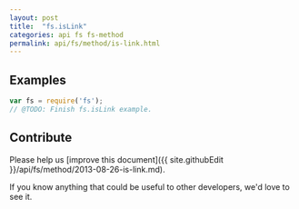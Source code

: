 ```yaml
---
layout: post
title:  "fs.isLink"
categories: api fs fs-method
permalink: api/fs/method/is-link.html
---
```


## Examples

```javascript
var fs = require('fs');
// @TODO: Finish fs.isLink example.
```

## Contribute

Please help us [improve this document]({{ site.githubEdit }}/api/fs/method/2013-08-26-is-link.md).

If you know anything that could be useful to other developers, we'd love to see it.



